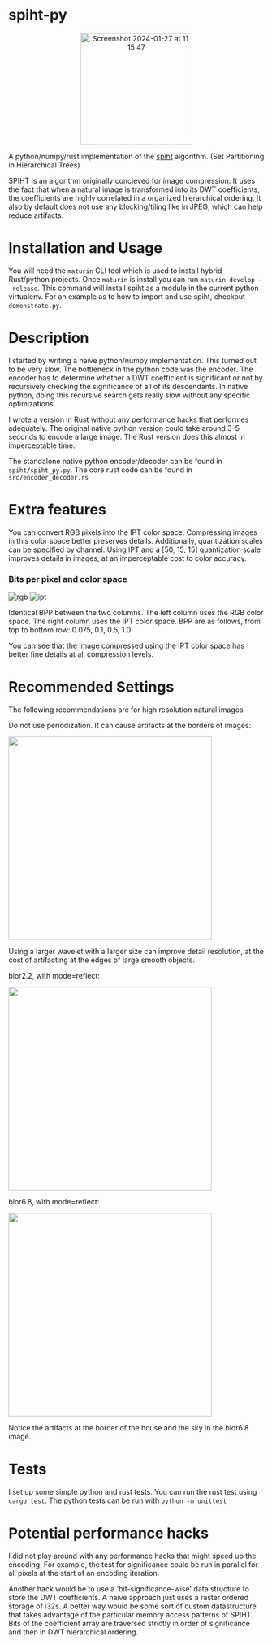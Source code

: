 # spiht-py

<p align="center">
<img width="220" alt="Screenshot 2024-01-27 at 11 15 47" src="https://github.com/theAdamColton/spiht-py/assets/72479734/52d8375c-7ed9-44c4-9ace-71edd14dc25a">
</p>

A python/numpy/rust implementation of the [spiht](https://spiht.com/spiht1.html) algorithm. (Set Partitioning in Hierarchical Trees)

SPIHT is an algorithm originally concieved for image compression. It uses the fact that when a natural image is transformed into its DWT coefficients, the coefficients are highly correlated in a organized hierarchical ordering. It also by default does not use any blocking/tiling like in JPEG, which can help reduce artifacts. 

# Installation and Usage

You will need the `maturin` CLI tool which is used to install hybrid Rust/python projects. Once `maturin` is install you can run `maturin develop --release`. This command will install spiht as a module in the current python virtualenv. For an example as to how to import and use spiht, checkout `demonstrate.py`.

# Description

I started by writing a naive python/numpy implementation. This turned out to be very slow. The bottleneck in the python code was the encoder. The encoder has to determine whether a DWT coefficient is significant or not by recursively checking the significance of all of its descendants. In native python, doing this recursive search gets really slow without any specific optimizations.

I wrote a version in Rust without any performance hacks that performes adequately. The original native python version could take around 3-5 seconds to encode a large image. The Rust version does this almost in imperceptable time. 

The standalone native python encoder/decoder can be found in `spiht/spiht_py.py`. The core rust code can be found in `src/encoder_decoder.rs`

# Extra features

You can convert RGB pixels into the IPT color space. Compressing images in this color space better preserves details. Additionally, quantization scales can be specified by channel. Using IPT and a [50, 15, 15] quantization scale improves details in images, at an imperceptable cost to color accuracy.


### Bits per pixel and color space

![rgb](https://github.com/theAdamColton/spiht-py/assets/72479734/582b7599-12a1-424d-96dd-0e35848c34a9)
![ipt](https://github.com/theAdamColton/spiht-py/assets/72479734/5178e3ce-b618-4198-9c00-e36643e14c99)

Identical BPP between the two columns. The left column uses the RGB color space. The right column uses the IPT color space.
BPP are as follows, from top to bottom row: 0.075, 0.1, 0.5, 1.0

You can see that the image compressed using the IPT color space has better fine details at all compression levels.

# Recommended Settings

The following recommendations are for high resolution natural images.

Do not use periodization. It can cause artifacts at the borders of images:

<img width=400 src="https://github.com/theAdamColton/spiht-py/assets/72479734/47d5baea-b10f-494f-ac4a-ee37a6747939">


Using a larger wavelet with a larger size can improve detail resolution, at the cost of artifacting at the edges of large smooth objects.


bior2.2, with mode=reflect:

<img width=400 src="https://github.com/theAdamColton/spiht-py/assets/72479734/349877dc-d126-40de-959e-820b0628348c">


bior6.8, with mode=reflect:

<img width=400 src="https://github.com/theAdamColton/spiht-py/assets/72479734/28923105-a588-41a8-9f52-d85045f3e064">

Notice the artifacts at the border of the house and the sky in the bior6.8 image.

# Tests

I set up some simple python and rust tests. You can run the rust test using `cargo test`. The python tests can be run with `python -m unittest`

# Potential performance hacks

I did not play around with any performance hacks that might speed up the encoding. For example, the test for significance could be run in parallel for all pixels at the start of an encoding iteration.

Another hack would be to use a 'bit-significance-wise' data structure to store the DWT coefficients. A naive approach just uses a raster ordered storage of i32s. A better way would be some sort of custom datastructure that takes advantage of the particular memory access patterns of SPIHT. Bits of the coefficient array are traversed strictly in order of significance and then in DWT hierarchical ordering.
